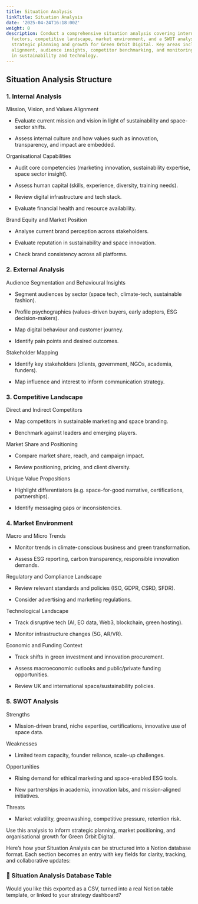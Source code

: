 ```yaml
---
title: Situation Analysis
linkTitle: Situation Analysis
date: '2025-04-24T16:18:00Z'
weight: 0
description: Conduct a comprehensive situation analysis covering internal and external
  factors, competitive landscape, market environment, and a SWOT analysis to inform
  strategic planning and growth for Green Orbit Digital. Key areas include mission
  alignment, audience insights, competitor benchmarking, and monitoring macro trends
  in sustainability and technology.
---
```



## Situation Analysis Structure

### 1. Internal Analysis

Mission, Vision, and Values Alignment

- Evaluate current mission and vision in light of sustainability and space-sector shifts.

- Assess internal culture and how values such as innovation, transparency, and impact are embedded.

Organisational Capabilities

- Audit core competencies (marketing innovation, sustainability expertise, space sector insight).

- Assess human capital (skills, experience, diversity, training needs).

- Review digital infrastructure and tech stack.

- Evaluate financial health and resource availability.

Brand Equity and Market Position

- Analyse current brand perception across stakeholders.

- Evaluate reputation in sustainability and space innovation.

- Check brand consistency across all platforms.

<!-- Unsupported block type: divider -->

### 2. External Analysis

Audience Segmentation and Behavioural Insights

- Segment audiences by sector (space tech, climate-tech, sustainable fashion).

- Profile psychographics (values-driven buyers, early adopters, ESG decision-makers).

- Map digital behaviour and customer journey.

- Identify pain points and desired outcomes.

Stakeholder Mapping

- Identify key stakeholders (clients, government, NGOs, academia, funders).

- Map influence and interest to inform communication strategy.

<!-- Unsupported block type: divider -->

### 3. Competitive Landscape

Direct and Indirect Competitors

- Map competitors in sustainable marketing and space branding.

- Benchmark against leaders and emerging players.

Market Share and Positioning

- Compare market share, reach, and campaign impact.

- Review positioning, pricing, and client diversity.

Unique Value Propositions

- Highlight differentiators (e.g. space-for-good narrative, certifications, partnerships).

- Identify messaging gaps or inconsistencies.

<!-- Unsupported block type: divider -->

### 4. Market Environment

Macro and Micro Trends

- Monitor trends in climate-conscious business and green transformation.

- Assess ESG reporting, carbon transparency, responsible innovation demands.

Regulatory and Compliance Landscape

- Review relevant standards and policies (ISO, GDPR, CSRD, SFDR).

- Consider advertising and marketing regulations.

Technological Landscape

- Track disruptive tech (AI, EO data, Web3, blockchain, green hosting).

- Monitor infrastructure changes (5G, AR/VR).

Economic and Funding Context

- Track shifts in green investment and innovation procurement.

- Assess macroeconomic outlooks and public/private funding opportunities.

- Review UK and international space/sustainability policies.

<!-- Unsupported block type: divider -->

### 5. SWOT Analysis

Strengths

- Mission-driven brand, niche expertise, certifications, innovative use of space data.

Weaknesses

- Limited team capacity, founder reliance, scale-up challenges.

Opportunities

- Rising demand for ethical marketing and space-enabled ESG tools.

- New partnerships in academia, innovation labs, and mission-aligned initiatives.

Threats

- Market volatility, greenwashing, competitive pressure, retention risk.

<!-- Unsupported block type: divider -->

Use this analysis to inform strategic planning, market positioning, and organisational growth for Green Orbit Digital.



Here’s how your Situation Analysis can be structured into a Notion database format. Each section becomes an entry with key fields for clarity, tracking, and collaborative updates:

<!-- Unsupported block type: divider -->

### 🧭 Situation Analysis Database Table

<!-- Unsupported block type: child_database -->

<!-- Unsupported block type: divider -->

Would you like this exported as a CSV, turned into a real Notion table template, or linked to your strategy dashboard?